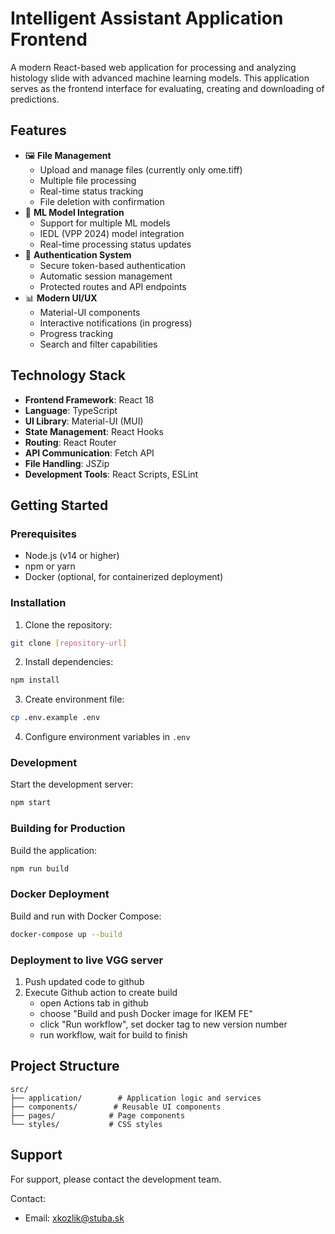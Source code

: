# Intelligent Assistant Application Frontend

A modern React-based web application for processing and analyzing histology slide with advanced machine learning models. This application serves as the frontend interface for evaluating, creating and downloading of predictions.

## Features

- 🖼️ **File Management**
  - Upload and manage files (currently only ome.tiff)
  - Multiple file processing
  - Real-time status tracking
  - File deletion with confirmation
- 🤖 **ML Model Integration**
  - Support for multiple ML models
  - IEDL (VPP 2024) model integration
  - Real-time processing status updates
- 🔐 **Authentication System**
  - Secure token-based authentication
  - Automatic session management
  - Protected routes and API endpoints
- 📊 **Modern UI/UX**
  - Material-UI components
  - Interactive notifications (in progress)
  - Progress tracking
  - Search and filter capabilities

## Technology Stack

- **Frontend Framework**: React 18
- **Language**: TypeScript
- **UI Library**: Material-UI (MUI)
- **State Management**: React Hooks
- **Routing**: React Router
- **API Communication**: Fetch API
- **File Handling**: JSZip
- **Development Tools**: React Scripts, ESLint

## Getting Started

### Prerequisites

- Node.js (v14 or higher)
- npm or yarn
- Docker (optional, for containerized deployment)

### Installation

1. Clone the repository:
```bash
git clone [repository-url]
```

2. Install dependencies:
```bash
npm install
```

3. Create environment file:
```bash
cp .env.example .env
```

4. Configure environment variables in `.env`

### Development

Start the development server:
```bash
npm start
```

### Building for Production

Build the application:
```bash
npm run build
```

### Docker Deployment

Build and run with Docker Compose:
```bash
docker-compose up --build
```

### Deployment to live VGG server

1. Push updated code to github
2. Execute Github action to create build
    - open Actions tab in github
    - choose "Build and push Docker image for IKEM FE"
    - click "Run workflow", set docker tag to new version number
    - run workflow, wait for build to finish

## Project Structure

```
src/
├── application/        # Application logic and services
├── components/        # Reusable UI components
├── pages/            # Page components
└── styles/           # CSS styles
```

## Support

For support, please contact the development team.

Contact:

- Email: [xkozlik@stuba.sk](mailto:xkozlik@stuba.sk)

